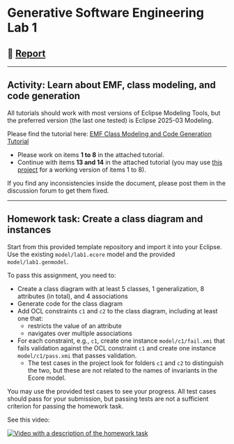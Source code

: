 # Generative Software Engineering Lab 1

## 📝 [Report](../../blob/badges/report.md)

---

## Activity: Learn about EMF, class modeling, and code generation

All tutorials should work with most versions of Eclipse Modeling Tools, but the preferred version (the last one tested) is Eclipse 2025-03 Modeling.

Please find the tutorial here: [EMF Class Modeling and Code Generation Tutorial](https://se-buw.github.io/gse/tutorials/emf/)

-   Please work on items **1 to 8** in the attached tutorial.
-   Continue with items **13 and 14** in the attached tutorial (you may use [this project](https://github.com/se-buw/emf-tutorial-part1) for a working version of items 1 to 8).

If you find any inconsistencies inside the document, please post them in the discussion forum to get them fixed.

---

## Homework task: Create a class diagram and instances

Start from this provided template repository and import it into your Eclipse. Use the existing `model/lab1.ecore` model and the provided `model/lab1.genmodel`.

To pass this assignment, you need to:

-   Create a class diagram with at least 5 classes, 1 generalization, 8 attributes (in total), and 4 associations
-   Generate code for the class diagram
-   Add OCL constraints `c1` and `c2` to the class diagram, including at least one that:
    -   restricts the value of an attribute
    -   navigates over multiple associations
-   For each constraint, e.g., `c1`, create one instance `model/c1/fail.xmi` that fails validation against the OCL constraint `c1` and create one instance `model/c1/pass.xmi` that passes validation.
    -   The test cases in the project look for folders `c1` and `c2` to distinguish the two, but these are not related to the names of invariants in the Ecore model.

You may use the provided test cases to see your progress. All test cases should pass for your submission, but passing tests are not a sufficient criterion for passing the homework task.

See this video:

[![Video with a description of the homework task](https://img.youtube.com/vi/-0rJ1umkdUA/0.jpg)](https://www.youtube.com/watch?v=-0rJ1umkdUA)
